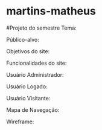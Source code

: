 # martins-matheus
#Projeto do semestre Tema: 

Público-alvo: 

Objetivos do site: 

Funcionalidades do site: 

Usuário Administrador:

Usuário Logado: 

Usuário Visitante: 

Mapa de Navegação: 

Wireframe:
